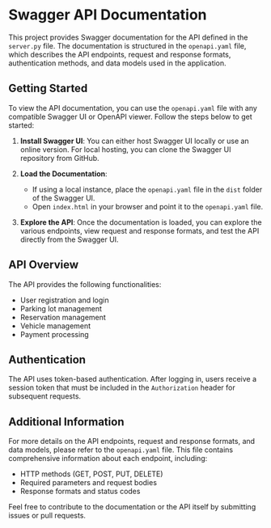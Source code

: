 # Swagger API Documentation

This project provides Swagger documentation for the API defined in the `server.py` file. The documentation is structured in the `openapi.yaml` file, which describes the API endpoints, request and response formats, authentication methods, and data models used in the application.

## Getting Started

To view the API documentation, you can use the `openapi.yaml` file with any compatible Swagger UI or OpenAPI viewer. Follow the steps below to get started:

1. **Install Swagger UI**: You can either host Swagger UI locally or use an online version. For local hosting, you can clone the Swagger UI repository from GitHub.

2. **Load the Documentation**:
   - If using a local instance, place the `openapi.yaml` file in the `dist` folder of the Swagger UI.
   - Open `index.html` in your browser and point it to the `openapi.yaml` file.

3. **Explore the API**: Once the documentation is loaded, you can explore the various endpoints, view request and response formats, and test the API directly from the Swagger UI.

## API Overview

The API provides the following functionalities:

- User registration and login
- Parking lot management
- Reservation management
- Vehicle management
- Payment processing

## Authentication

The API uses token-based authentication. After logging in, users receive a session token that must be included in the `Authorization` header for subsequent requests.

## Additional Information

For more details on the API endpoints, request and response formats, and data models, please refer to the `openapi.yaml` file. This file contains comprehensive information about each endpoint, including:

- HTTP methods (GET, POST, PUT, DELETE)
- Required parameters and request bodies
- Response formats and status codes

Feel free to contribute to the documentation or the API itself by submitting issues or pull requests.